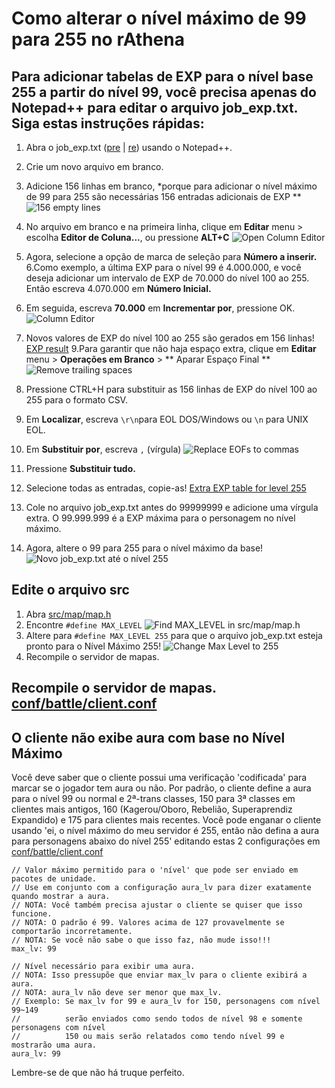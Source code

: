 # Como alterar o nível máximo de 99 para 255 no rAthena

## Para adicionar tabelas de EXP para o nível base 255 a partir do nível 99, você precisa apenas do Notepad++ para editar o arquivo job_exp.txt. Siga estas instruções rápidas:

  1. Abra o job_exp.txt ([pre](https://github.com/rathena/rathena/blob/master/db/pre-re/job_exp.txt) | [re](https://github.com/rathena/rathena/blob/master/db/re/job_exp.txt)) usando o Notepad++.

  2. Crie um novo arquivo em branco.
  3. Adicione 156 linhas em branco, *porque para adicionar o nível máximo de 99 para 255 são necessárias 156 entradas adicionais de EXP ** ![156 empty lines](http://pservero.com/wp-content/uploads/2016/12/Screenshot_221.png)
  4. No arquivo em branco e na primeira linha, clique em **Editar** menu > escolha **Editor de Coluna...**, ou pressione **ALT+C** ![Open Column Editor](http://pservero.com/wp-content/uploads/2016/12/Screenshot_210.png)
  5. Agora, selecione a opção de marca de seleção para **Número a inserir.**
  6.Como exemplo, a última EXP para o nível 99 é 4.000.000, e você deseja adicionar um intervalo de EXP de 70.000 do nível 100 ao 255. Então escreva 4.070.000 em **Número Inicial.**
  7. Em seguida, escreva **70.000** em **Incrementar por**, pressione OK. ![Column Editor](http://pservero.com/wp-content/uploads/2016/12/Screenshot_217.png)
  8. Novos valores de EXP do nível 100 ao 255 são gerados em 156 linhas! [EXP result](http://pservero.com/wp-content/uploads/2016/12/Screenshot_214.png)
  9.Para garantir que não haja espaço extra, clique em **Editar** menu > **Operações em Branco** > ** Aparar Espaço Final ** ![Remove trailing spaces](http://pservero.com/wp-content/uploads/2016/12/Screenshot_215.png)
  10. Pressione CTRL+H para substituir as 156 linhas de EXP do nível 100 ao 255 para o formato CSV.
  11. Em **Localizar**, escreva `\r\n`para EOL DOS/Windows ou `\n` para UNIX EOL.
  12. Em **Substituir por**, escreva  `,` (vírgula) ![Replace EOFs to commas](http://pservero.com/wp-content/uploads/2016/12/Screenshot_219.png)
  13. Pressione **Substituir tudo.**
  14. Selecione todas as entradas, copie-as! [Extra EXP table for level 255](http://pservero.com/wp-content/uploads/2016/12/Screenshot_220.png)
  15. Cole no arquivo job_exp.txt antes do 99999999 e adicione uma vírgula extra. O 99.999.999 é a EXP máxima para o personagem no nível máximo.
  16.	Agora, altere o 99 para 255 para o nível máximo da base! ![Novo job_exp.txt até o nível 255](http://pservero.com/wp-content/uploads/2016/12/Screenshot_218.png)


## Edite o arquivo src
  1. Abra [src/map/map.h](https://github.com/rathena/rathena/blob/master/src/map/map.h)
  2. Encontre `#define MAX_LEVEL` ![Find MAX_LEVEL in src/map/map.h](http://pservero.com/wp-content/uploads/2016/12/Screenshot_222.png)
  3. Altere para `#define MAX_LEVEL 255` para que o arquivo job_exp.txt esteja pronto para o Nível Máximo 255! ![Change Max Level to 255](http://pservero.com/wp-content/uploads/2016/12/Screenshot_223.png)
  4. Recompile o servidor de mapas.


## Recompile o servidor de mapas. [conf/battle/client.conf](https://github.com/rathena/rathena/blob/master/conf/battle/client.conf)

## O cliente não exibe aura com base no Nível Máximo
Você deve saber que o cliente possui uma verificação 'codificada' para marcar se o jogador tem aura ou não. Por padrão, o cliente define a aura para o nível 99 ou normal e 2ª-trans classes, 150 para 3ª classes em clientes mais antigos, 160 (Kagerou/Oboro, Rebelião, Superaprendiz Expandido) e 175 para clientes mais recentes.
Você pode enganar o cliente usando 'ei, o nível máximo do meu servidor é 255, então não defina a aura para personagens abaixo do nível 255' editando estas 2 configurações em  [conf/battle/client.conf](https://github.com/rathena/rathena/blob/master/conf/battle/client.conf)

```
// Valor máximo permitido para o 'nível' que pode ser enviado em pacotes de unidade.
// Use em conjunto com a configuração aura_lv para dizer exatamente quando mostrar a aura.
// NOTA: Você também precisa ajustar o cliente se quiser que isso funcione.
// NOTA: O padrão é 99. Valores acima de 127 provavelmente se comportarão incorretamente.
// NOTA: Se você não sabe o que isso faz, não mude isso!!!
max_lv: 99

// Nível necessário para exibir uma aura.
// NOTA: Isso pressupõe que enviar max_lv para o cliente exibirá a aura.
// NOTA: aura_lv não deve ser menor que max_lv.
// Exemplo: Se max_lv for 99 e aura_lv for 150, personagens com nível 99~149
//          serão enviados como sendo todos de nível 98 e somente personagens com nível
//          150 ou mais serão relatados como tendo nível 99 e mostrarão uma aura.
aura_lv: 99

```
Lembre-se de que não há truque perfeito.
